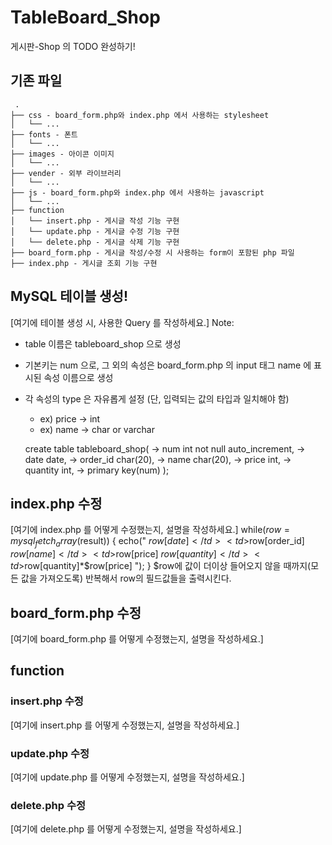 # TableBoard_Shop
게시판-Shop 의 TODO 완성하기!

## 기존 파일
```
 .
├── css - board_form.php와 index.php 에서 사용하는 stylesheet
│   └── ...
├── fonts - 폰트
│   └── ...
├── images - 아이콘 이미지
│   └── ...
├── vender - 외부 라이브러리
│   └── ...
├── js - board_form.php와 index.php 에서 사용하는 javascript
│   └── ...
├── function
│   └── insert.php - 게시글 작성 기능 구현
│   └── update.php - 게시글 수정 기능 구현
│   └── delete.php - 게시글 삭제 기능 구현
├── board_form.php - 게시글 작성/수정 시 사용하는 form이 포함된 php 파일
├── index.php - 게시글 조회 기능 구현
```

## MySQL 테이블 생성!

[여기에 테이블 생성 시, 사용한 Query 를 작성하세요.]
Note: 
- table 이름은 tableboard_shop 으로 생성
- 기본키는 num 으로, 그 외의 속성은 board_form.php 의 input 태그 name 에 표시된 속성 이름으로 생성
- 각 속성의 type 은 자유롭게 설정 (단, 입력되는 값의 타입과 일치해야 함)
    - ex) price -> int
    - ex) name -> char or varchar
    
    create table tableboard_shop(
        -> num int not null auto_increment,
        -> date date,
        -> order_id char(20),
        -> name char(20),
        -> price int,
        -> quantity int,
        -> primary key(num)
        );
    
## index.php 수정
[여기에 index.php 를 어떻게 수정했는지, 설명을 작성하세요.]
while($row = mysql_fetch_array($result))
    {
        echo("<tr align = 'center'>
            <td>$row[date]</td>
            <td>$row[order_id]</td>
            <td>$row[name]</td>
            <td>$row[price]</td>
            <td>$row[quantity]</td>
            <td>$row[quantity]*$row[price]</td>
            </tr>
            ");
    }
$row에 값이 더이상 들어오지 않을 때까지(모든 값을 가져오도록) 반복해서 row의 필드값들을 출력시킨다.

## board_form.php 수정
[여기에 board_form.php 를 어떻게 수정했는지, 설명을 작성하세요.]

## function
### insert.php 수정
[여기에 insert.php 를 어떻게 수정했는지, 설명을 작성하세요.]

### update.php 수정
[여기에 update.php 를 어떻게 수정했는지, 설명을 작성하세요.]

### delete.php 수정
[여기에 delete.php 를 어떻게 수정했는지, 설명을 작성하세요.]
